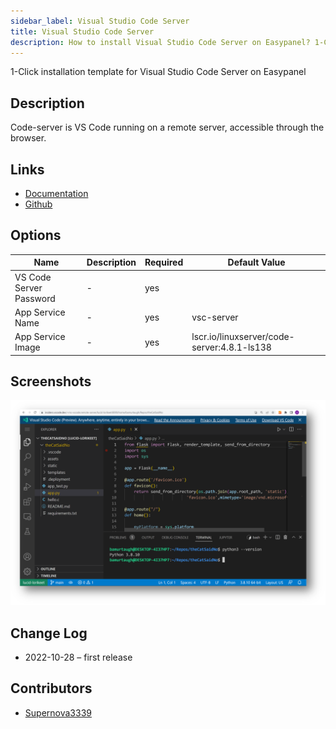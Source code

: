 ```yaml
---
sidebar_label: Visual Studio Code Server
title: Visual Studio Code Server
description: How to install Visual Studio Code Server on Easypanel? 1-Click installation template for Visual Studio Code Server on Easypanel
---
```


<!-- generated -->

1-Click installation template for Visual Studio Code Server on Easypanel

## Description

Code-server is VS Code running on a remote server, accessible through the browser.

## Links

- [Documentation](https://github.com/linuxserver/docker-code-server/blob/master/README.md)
- [Github](https://github.com/linuxserver/docker-code-server)

## Options

Name | Description | Required | Default Value
-|-|-|-
VS Code Server Password | - | yes | 
App Service Name | - | yes | vsc-server
App Service Image | - | yes | lscr.io/linuxserver/code-server:4.8.1-ls138

## Screenshots

![Visual Studio Code Server Screenshot](./assets/screenshot.png)

## Change Log

- 2022-10-28 – first release

## Contributors

- [Supernova3339](https://github.com/Supernova3339)

